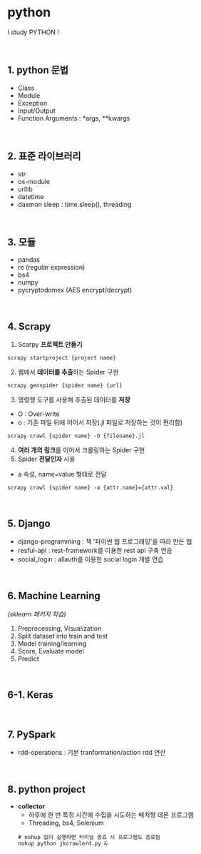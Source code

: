# python
I study PYTHON !

<br>

## 1. python 문법
- Class
- Module
- Exception
- Input/Output
- Function Arguments : *args, **kwargs

<br>

## 2. 표준 라이브러리
- str  
- os-module  
- urllib  
- datetime  
- daemon sleep : time.sleep(), threading

<br>

## 3. 모듈
- pandas
- re (regular expression)
- bs4
- numpy
- pycryptodomex (AES encrypt/decrypt)

<br>

## 4. Scrapy
1. Scarpy **프로젝트 만들기**  
```
scrapy startproject {project name}
```
2. 웹에서 **데이터를 추출**하는 Spider 구현  
```
scrapy genspider {spider name} {url}
```
3. 명령행 도구를 사용해 추출된 데이터를 **저장**  
- O : Over-write  
- o : 기존 파일 뒤에 이어서 저장(.jl 파일로 저장하는 것이 편리함)  
```
scrapy crawl {spider name} -O {filename}.jl
```
4. **여러 개의 링크**를 이어서 크롤링하는 Spider 구현  
5. Spider **전달인자** 사용  
- a 속성, name=value 형태로 전달  
```
scrapy crawl {spider name} -a {attr.name}={attr.val}
```

<br>

## 5. Django
- django-programming : 책 '파이썬 웹 프로그래밍'을 따라 만든 웹  
- resful-api : rest-framework를 이용한 rest api 구축 연습  
- social_login : allauth를 이용한 social login 개발 연습 

<br>

## 6. Machine Learning
*(sklearn 패키지 학습)*  
1. Preprocessing, Visualization  
2. Split dataset into train and test  
3. Model training/learning  
4. Score, Evaluate model  
5. Predict  

<br>

## 6-1. Keras

<br>

## 7. PySpark
- rdd-operations : 기본 tranformation/action rdd 연산 

<br>

## 8. python project
- **collector**
    - 하루에 한 번 특정 시간에 수집을 시도하는 배치형 데몬 프로그램  
    - Threading, bs4, Selenium  
    ```
    # nohup 없이 실행하면 터미널 종료 시 프로그램도 종료됨  
    nohup python jkcrawlerd.py &
    ```
